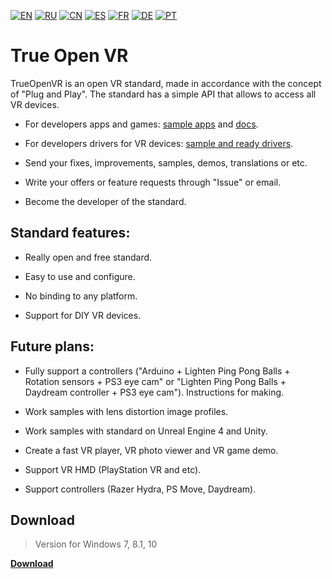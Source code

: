 [![EN](https://user-images.githubusercontent.com/9499881/33184537-7be87e86-d096-11e7-89bb-f3286f752bc6.png)](https://github.com/TrueOpenVR/TrueOpenVR-Core/blob/master/README.md) 
[![RU](https://user-images.githubusercontent.com/9499881/27683795-5b0fbac6-5cd8-11e7-929c-057833e01fb1.png)](https://github.com/TrueOpenVR/TrueOpenVR-Core/blob/master/README.RU.md) 
[![CN](https://user-images.githubusercontent.com/9499881/31012373-978ce414-a522-11e7-9936-387b1c530e2f.png)](https://github.com/TrueOpenVR/TrueOpenVR-Core/blob/master/README.CN.md) 
[![ES](https://user-images.githubusercontent.com/9499881/31012379-9d8f7764-a522-11e7-8bf4-739077369e8b.png)](https://github.com/TrueOpenVR/TrueOpenVR-Core/blob/master/README.ES.md) 
[![FR](https://user-images.githubusercontent.com/9499881/31012387-a7b4aaac-a522-11e7-8485-36ce58dc2d4a.png)](https://github.com/TrueOpenVR/TrueOpenVR-Core/blob/master/README.FR.md) 
[![DE](https://user-images.githubusercontent.com/9499881/31012392-ac051326-a522-11e7-9c8c-2186ddf553d0.png)](https://github.com/TrueOpenVR/TrueOpenVR-Core/blob/master/README.DE.md) 
[![PT](https://user-images.githubusercontent.com/9499881/31012384-a1d1b544-a522-11e7-8a13-3cb53450d55c.png)](https://github.com/TrueOpenVR/TrueOpenVR-Core/blob/master/README.PT.md)
# True Open VR
TrueOpenVR is an open VR standard, made in accordance with the concept of "Plug and Play". The standard has a simple API that allows to access all VR devices.

- For developers apps and games: [sample apps](https://github.com/TrueOpenVR/TrueOpenVR-Samples) and [docs](https://github.com/TrueOpenVR/TrueOpenVR-Core/tree/master/Docs).

- For developers drivers for VR devices: [sample and ready drivers](https://github.com/TrueOpenVR/TrueOpenVR-Drivers).

- Send your fixes, improvements, samples, demos, translations or etc.

- Write your offers or feature requests through "Issue" or email.

- Become the developer of the standard.

## Standard features:
- Really open and free standard.

- Easy to use and configure.

- No binding to any platform.

- Support for DIY VR devices.

## Future plans:

- Fully support a controllers ("Arduino + Lighten Ping Pong Balls + Rotation sensors + PS3 eye cam" or "Lighten Ping Pong Balls + Daydream controller + PS3 eye cam"). Instructions for making.

- Work samples with lens distortion image profiles.

- Work samples with standard on Unreal Engine 4 and Unity.

- Create a fast VR player, VR photo viewer and VR game demo.

- Support VR HMD (PlayStation VR and etc).

- Support controllers (Razer Hydra, PS Move, Daydream). 

## Download
>Version for Windows 7, 8.1, 10

**[Download](https://github.com/TrueOpenVR/TrueOpenVR-Core/releases)**